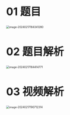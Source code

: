 # 01 题目

<img src="https://cvp.oss-cn-shanghai.aliyuncs.com/picgo/202402171843491.png" alt="image-20240217184341280" style="zoom:50%;" />



# 02 题目解析

<img src="https://cvp.oss-cn-shanghai.aliyuncs.com/picgo/202402171844032.png" alt="image-20240217184414771" style="zoom:50%;" />



# 03 视频解析

<img src="https://cvp.oss-cn-shanghai.aliyuncs.com/picgo/202402171907856.png" alt="image-20240217190712314" style="zoom:50%;" />